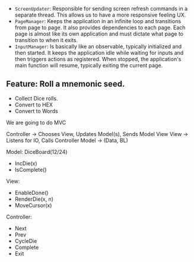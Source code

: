 - `ScreenUpdater`: Responsible for sending screen refresh commands in a separate thread. This allows us to have a more responsive feeling UX.
- `PageManager`: Keeps the application in an infinite loop and transitions from page to page. It also provides dependencies to each page. Each page is almost like its own application and must dictate what page to transition to when it exits.
- `InputManager`: Is basically like an observable, typically initialized and then started. It keeps the application idle while waiting for inputs and then triggers actions as registered. When stopped, the application's main function will resume, typically exiting the current page.


## Feature: Roll a mnemonic seed.
- Collect Dice rolls.
- Convert to HEX
- Convert to Words


We are going to do MVC

Controller -> Chooses View, Updates Model(s), Sends Model View
View -> Listens for IO, Calls Controller
Model -> (Data, BL)

Model: DiceBoard(12/24)
- IncDie(x)
- IsComplete()

View:
- EnableDone()
- RenderDie(x, n)
- MoveCursor(x)

Controller:
- Next
- Prev
- CycleDie
- Complete
- Exit